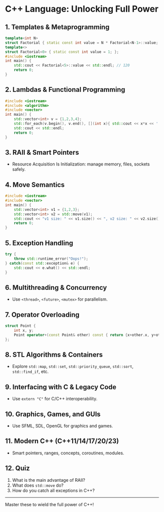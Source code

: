 # C++ Language: Unlocking Full Power

## 1. Templates & Metaprogramming
```cpp
template<int N>
struct Factorial { static const int value = N * Factorial<N-1>::value; };
template<>
struct Factorial<0> { static const int value = 1; };
#include <iostream>
int main() {
    std::cout << Factorial<5>::value << std::endl; // 120
    return 0;
}
```

## 2. Lambdas & Functional Programming
```cpp
#include <iostream>
#include <algorithm>
#include <vector>
int main() {
    std::vector<int> v = {1,2,3,4};
    std::for_each(v.begin(), v.end(), [](int x){ std::cout << x*x << ' '; });
    std::cout << std::endl;
    return 0;
}
```

## 3. RAII & Smart Pointers
- Resource Acquisition Is Initialization: manage memory, files, sockets safely.

## 4. Move Semantics
```cpp
#include <iostream>
#include <vector>
int main() {
    std::vector<int> v1 = {1,2,3};
    std::vector<int> v2 = std::move(v1);
    std::cout << "v1 size: " << v1.size() << ", v2 size: " << v2.size() << std::endl;
    return 0;
}
```

## 5. Exception Handling
```cpp
try {
    throw std::runtime_error("Oops!");
} catch(const std::exception& e) {
    std::cout << e.what() << std::endl;
}
```

## 6. Multithreading & Concurrency
- Use `<thread>`, `<future>`, `<mutex>` for parallelism.

## 7. Operator Overloading
```cpp
struct Point {
    int x, y;
    Point operator+(const Point& other) const { return {x+other.x, y+other.y}; }
};
```

## 8. STL Algorithms & Containers
- Explore `std::map`, `std::set`, `std::priority_queue`, `std::sort`, `std::find_if`, etc.

## 9. Interfacing with C & Legacy Code
- Use `extern "C"` for C/C++ interoperability.

## 10. Graphics, Games, and GUIs
- Use SFML, SDL, OpenGL for graphics and games.

## 11. Modern C++ (C++11/14/17/20/23)
- Smart pointers, ranges, concepts, coroutines, modules.

## 12. Quiz
1. What is the main advantage of RAII?
2. What does `std::move` do?
3. How do you catch all exceptions in C++?

---
Master these to wield the full power of C++!
